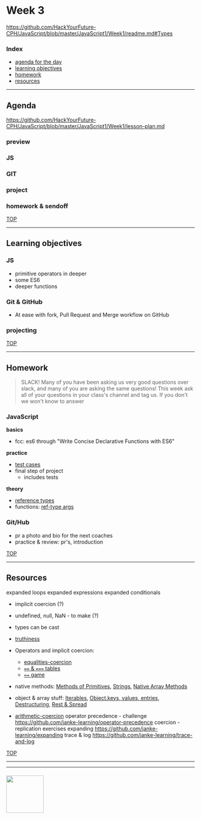 # Week 3

https://github.com/HackYourFuture-CPH/JavaScript/blob/master/JavaScript1/Week1/readme.md#Types

### Index
* [agenda for the day](#agenda)
* [learning objectives](#learning-objectives)
* [homework](#homework)
* [resources](#resources)

---

## Agenda

https://github.com/HackYourFuture-CPH/JavaScript/blob/master/JavaScript1/Week1/lesson-plan.md

### preview

### JS

### GIT

### project

### homework & sendoff

[TOP](#week-3)

---

## Learning objectives

### JS
* primitive operators in deeper
* some ES6
* deeper functions

### Git & GitHub
* At ease with fork, Pull Request and Merge workflow on GitHub

### projecting

[TOP](#week-3)

---

## Homework

> SLACK!  Many of you have been asking us very good questions over slack, and many of you are asking the same questions!  This week ask all of your questions in your class's channel and tag us.  If you don't we won't know to answer

### JavaScript

__basics__
* fcc: es6 through "Write Concise Declarative Functions with ES6"


__practice__
* [test cases](https://github.com/colevandersWands/test-cases/)
* final step of project
    * includes tests 

__theory__
* [reference types](https://github.com/colevandersWands/reference-type-exercises)
* functions: [ref-type args](https://github.com/colevandersWands/function-exercises/blob/master/4-reference-type-arguments.md)





### Git/Hub
* pr a photo and bio for the next coaches
* practice & review: pr's, introduction




[TOP](#week-3)

---

## Resources


expanded loops
expanded expressions
expanded conditionals


* implicit coercion (?)
* undefined, null, NaN - to make (?)

* types can be cast
* [truthiness](https://github.com/janke-learning/truthiness)
* Operators and implicit coercion:
  * [equalities-coercion](https://janke-learning.org/equalities-coercion/)
  * [`==` & `===` tables](https://dorey.github.io/JavaScript-Equality-Table/)
  * [`==` game](https://eqeq.js.org/)

* native methods: [Methods of Primitives](https://javascript.info/primitives-methods), [Strings](https://javascript.info/string), [Native Array Methods](https://javascript.info/array-methods#tasks)
* object & array stuff: [Iterables](https://javascript.info/iterable), [Object.keys, values, entries](https://javascript.info/keys-values-entries), [Destructuring](https://javascript.info/destructuring-assignment), [Rest & Spread](https://javascript.info/rest-parameters-spread-operator)

* [arithmetic-coercion](https://janke-learning.org/arithmetic-coercion/)
  operator precedence - challenge
    https://github.com/janke-learning/operator-precedence
  coercion - replication exercises
  expanding
    https://github.com/janke-learning/expanding
  trace & log
    https://github.com/janke-learning/trace-and-log


[TOP](#week-3)

___
___
### <a href="https://hackyourfuture.be" target="_blank"><img src="https://pbs.twimg.com/profile_images/984474625009741824/Bs_qKx6-_400x400.jpg" width="100" height="100"></img></a>

